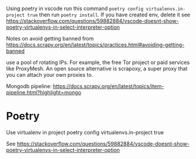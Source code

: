 
Using poetry in vscode run this command `poetry config virtualenvs.in-project true`
then run `poetry install`. If you have created env, delete it see https://stackoverflow.com/questions/59882884/vscode-doesnt-show-poetry-virtualenvs-in-select-interpreter-option

Notes on avoid getting banned from https://docs.scrapy.org/en/latest/topics/practices.html#avoiding-getting-banned

use a pool of rotating IPs. For example, the free Tor project or paid services like ProxyMesh. An open source alternative is scrapoxy, a super proxy that you can attach your own proxies to.

Mongodb pipeline:
https://docs.scrapy.org/en/latest/topics/item-pipeline.html?highlight=mongo

# Poetry

Use virtualenv in project
poetry config virtualenvs.in-project true

See https://stackoverflow.com/questions/59882884/vscode-doesnt-show-poetry-virtualenvs-in-select-interpreter-option